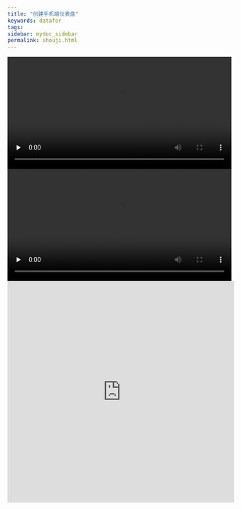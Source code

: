 ```yaml
---
title: "创建手机端仪表盘"
keywords: datafor
tags:
sidebar: mydoc_sidebar
permalink: shouji.html
---
```


<video id="video" controls="" preload="none"  width="100%"  height="auto" >
    <source id="mp4" src="../../../images/%E6%89%8B%E6%9C%BA.mp4" type="video/mp4">
</video>

<video id="video" controls="" preload="none"  width="100%"  height="auto" >
    <source id="mp4" src="http://player.youku.com/embed/XNDQ1MTA5MzkyMA==" type="video/mp4">
</video>

<iframe height=498 width=510 src='http://player.youku.com/embed/XNDQ1MTA5MzkyMA==' frameborder=0 'allowfullscreen'></iframe>

